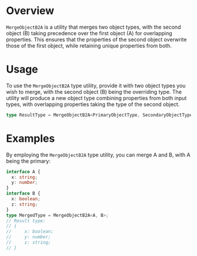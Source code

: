 # Overview

`MergeObjectB2A` is a utility that merges two object types, with the second object (B) taking precedence over the first object (A) for overlapping properties. This ensures that the properties of the second object overwrite those of the first object, while retaining unique properties from both.

# Usage

To use the `MergeObjectB2A` type utility, provide it with two object types you wish to merge, with the second object (B) being the overriding type. The utility will produce a new object type combining properties from both input types, with overlapping properties taking the type of the second object.

```typescript
type ResultType = MergeObjectB2A<PrimaryObjectType, SecondaryObjectType>;
```

# Examples

By employing the `MergeObjectB2A` type utility, you can merge A and B, with A being the primary:

```typescript
interface A {
  x: string;
  y: number;
}
interface B {
  x: boolean;
  z: string;
}
type MergedType = MergeObjectB2A<A, B>;
// Result type:
// {
//     x: boolean;
//     y: number;
//     z: string;
// }
```
